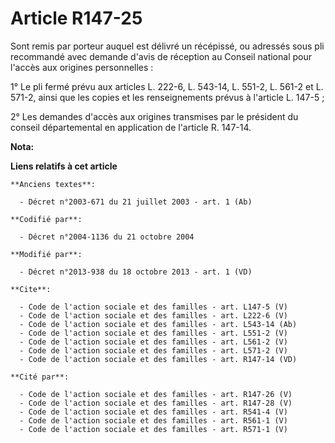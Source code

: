 # Article R147-25

Sont remis par porteur auquel est délivré un récépissé, ou adressés sous pli recommandé avec demande d'avis de réception au
Conseil national pour l'accès aux origines personnelles : 

1° Le pli fermé prévu aux articles L. 222-6, 
L. 543-14, L. 551-2, L. 561-2 et L. 571-2, ainsi que les copies et les renseignements prévus à l'article L. 147-5 ; 

2° Les demandes d'accès aux origines transmises par le président du conseil départemental en application de l'article R.
147-14.

**Nota:**



**Liens relatifs à cet article**

	**Anciens textes**:

	  - Décret n°2003-671 du 21 juillet 2003 - art. 1 (Ab)

	**Codifié par**:

	  - Décret n°2004-1136 du 21 octobre 2004

	**Modifié par**:

	  - Décret n°2013-938 du 18 octobre 2013 - art. 1 (VD)

	**Cite**:

	  - Code de l'action sociale et des familles - art. L147-5 (V)
	  - Code de l'action sociale et des familles - art. L222-6 (V)
	  - Code de l'action sociale et des familles - art. L543-14 (Ab)
	  - Code de l'action sociale et des familles - art. L551-2 (V)
	  - Code de l'action sociale et des familles - art. L561-2 (V)
	  - Code de l'action sociale et des familles - art. L571-2 (V)
	  - Code de l'action sociale et des familles - art. R147-14 (VD)

	**Cité par**:

	  - Code de l'action sociale et des familles - art. R147-26 (V)
	  - Code de l'action sociale et des familles - art. R147-28 (V)
	  - Code de l'action sociale et des familles - art. R541-4 (V)
	  - Code de l'action sociale et des familles - art. R561-1 (V)
	  - Code de l'action sociale et des familles - art. R571-1 (V)
